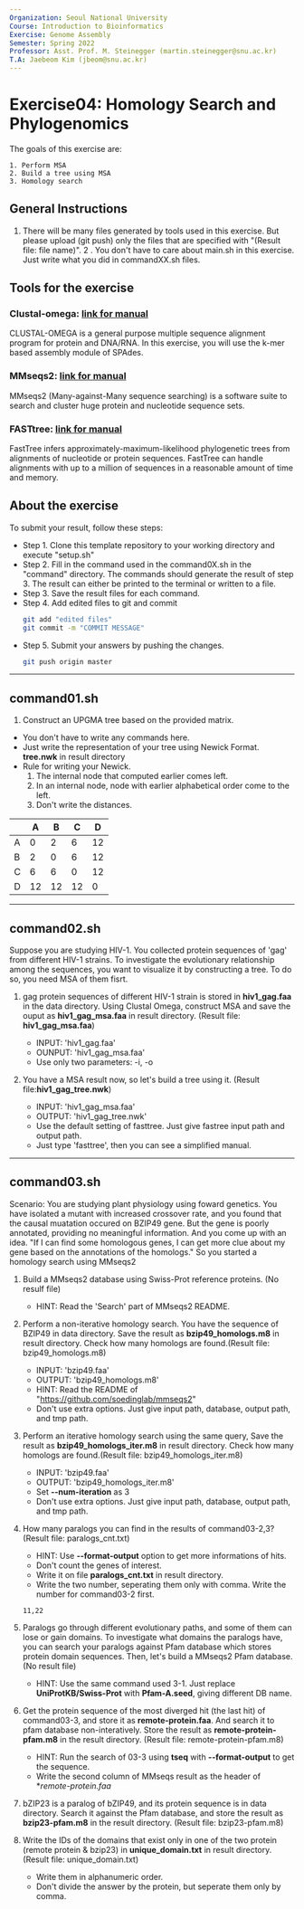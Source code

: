 ```yaml
---
Organization: Seoul National University
Course: Introduction to Bioinformatics
Exercise: Genome Assembly
Semester: Spring 2022
Professor: Asst. Prof. M. Steinegger (martin.steinegger@snu.ac.kr)
T.A: Jaebeom Kim (jbeom@snu.ac.kr)
---
```


# Exercise04: Homology Search and Phylogenomics

The goals of this exercise are:

    1. Perform MSA
    2. Build a tree using MSA
    3. Homology search

## General Instructions
1. There will be many files generated by tools used in this exercise. But please upload (git push) only the files that are specified with "(Result file: file name)".
2 . You don't have to care about main.sh in this exercise. Just write what you did in commandXX.sh files.


## Tools for the exercise
### Clustal-omega: [link for manual](https://github.com/GSLBiotech/clustal-omega)
CLUSTAL-OMEGA is a general purpose multiple sequence alignment program
for protein and DNA/RNA.
In this exercise, you will use the k-mer based assembly module of SPAdes.

### MMseqs2: [link for manual](https://github.com/soedinglab/mmseqs2)
MMseqs2 (Many-against-Many sequence searching) is a software suite to search and cluster huge protein and nucleotide sequence sets.

### FASTtree: [link for manual](http://www.microbesonline.org/fasttree/)
FastTree infers approximately-maximum-likelihood phylogenetic trees from alignments of nucleotide or protein sequences. FastTree can handle alignments with up to a million of sequences in a reasonable amount of time and memory.

## About the exercise

To submit your result, follow these steps:

- Step 1. Clone this template repository to your working directory and execute "setup.sh"
- Step 2. Fill in the command used in the command0X.sh in the "command" directory. The commands should generate the result of step 3. The result can either be printed to the terminal or written to a file.
- Step 3. Save the result files for each command.
- Step 4. Add edited files to git and commit
   ```sh
   git add "edited files"
   git commit -m "COMMIT MESSAGE"
   ```
- Step 5. Submit your answers by pushing the changes.
   ```sh
   git push origin master
   ```

---

## command01.sh
1. Construct an UPGMA tree based on the provided matrix. 
- You don't have to write any commands here. 
- Just write the representation of your tree using Newick Format. **tree.nwk** in result directory
- Rule for writing your Newick.
    1. The internal node that computed earlier comes left.
    2. In an internal node, node with earlier alphabetical order come to the left.
    3. Don't write the distances.
 
| |A|B|C|D|
|-|-|-|-|-|
|A|0|2|6|12|
|B|2|0|6|12|
|C|6|6|0|12|
|D|12|12|12|0|

---

## command02.sh
Suppose you are studying HIV-1. You collected protein sequences of 'gag' from different HIV-1 strains. To investigate the evolutionary relationship among the sequences, you want to visualize it by constructing a tree. To do so, you need MSA of them fisrt.


1. gag protein sequences of different HIV-1 strain is stored in **hiv1_gag.faa** in the data directory.  Using Clustal Omega, construct MSA and save the ouput as **hiv1_gag_msa.faa** in result directory. (Result file: **hiv1_gag_msa.faa**)
    - INPUT: 'hiv1_gag.faa'
    - OUNPUT: 'hiv1_gag_msa.faa'
    - Use only two parameters: -i, -o
 
2. You have a MSA result now, so let's build a tree using it. (Result file:**hiv1_gag_tree.nwk**)
    - INPUT: 'hiv1_gag_msa.faa'
    - OUTPUT: 'hiv1_gag_tree.nwk'
    - Use the default setting of fasttree. Just give fastree input path and output path.
    - Just type 'fasttree', then you can see a simplified manual.
  
---

## command03.sh
Scenario: You are studying plant physiology using foward genetics. You have isolated a mutant with increased crossover rate, and you found that the causal muatation occured on BZIP49 gene. But the gene is poorly annotated, providing no meaningful information. And you come up with an idea. "If I can find some homologous genes, I can get more clue about my gene based on the annotations of the homologs." So you started a homology search using MMseqs2 

1. Build a MMseqs2 database using Swiss-Prot reference proteins. (No resulf file)
    - HINT: Read the 'Search' part of MMseqs2 README.
    
2. Perform a non-iterative homology search. You have the sequence of BZIP49 in data directory. Save the result as **bzip49_homologs.m8** in result directory. Check how many homologs are found.(Result file: bzip49_homologs.m8)
    - INPUT: 'bzip49.faa'
    - OUTPUT: 'bzip49_homologs.m8'
    - HINT: Read the README of "https://github.com/soedinglab/mmseqs2"
    - Don't use extra options. Just give input path, database, output path, and tmp path.

3. Perform an iterative homology search using the same query, Save the result as **bzip49_homologs_iter.m8** in result directory. Check how many homologs are found.(Result file: bzip49_homologs_iter.m8)
    - INPUT: 'bzip49.faa'
    - OUTPUT: 'bzip49_homologs_iter.m8'
    - Set **--num-iteration** as 3
    - Don't use extra options. Just give input path, database, output path, and tmp path.
 
4. How many paralogs you can find in the results of command03-2,3? (Result file: paralogs_cnt.txt)
    - HINT: Use **--format-output** option to get more informations of hits.
    - Don't count the genes of interest.
    - Write it on file **paralogs_cnt.txt** in result directory.
    - Write the two number, seperating them only with comma. Write the number for command03-2 first.
   ```
   11,22
   ```

5. Paralogs go through different evolutionary paths, and some of them can lose or gain domains. To investigate what domains the paralogs have, you can search your paralogs against Pfam database which stores protein domain sequences. Then, let's build a MMseqs2 Pfam database. (No result file)
    - HINT: Use the same command used 3-1. Just replace **UniProtKB/Swiss-Prot** with **Pfam-A.seed**, giving different DB name.

6. Get the protein sequence of the most diverged hit (the last hit) of command03-3, and store it as **remote-protein.faa**. And search it to pfam database non-interatively. Store the result as **remote-protein-pfam.m8** in the result directory. (Result file: remote-protein-pfam.m8)
    - HINT: Run the search of 03-3 using **tseq** with **--format-output** to get the sequence.
    - Write the second column of MMseqs result as the header of **remote-protein.faa*

7. bZIP23 is a paralog of bZIP49, and its protein sequence is in data directory. Search it against the Pfam database, and store the result as **bzip23-pfam.m8** in the result directory. (Result file: bzip23-pfam.m8)

8. Write the IDs of the domains that exist only in one of the two protein (remote protein & bzip23) in **unique_domain.txt** in result directory. (Result file: unique_domain.txt)
    - Write them in alphanumeric order.
    - Don't divide the answer by the protein, but seperate them only by comma.
